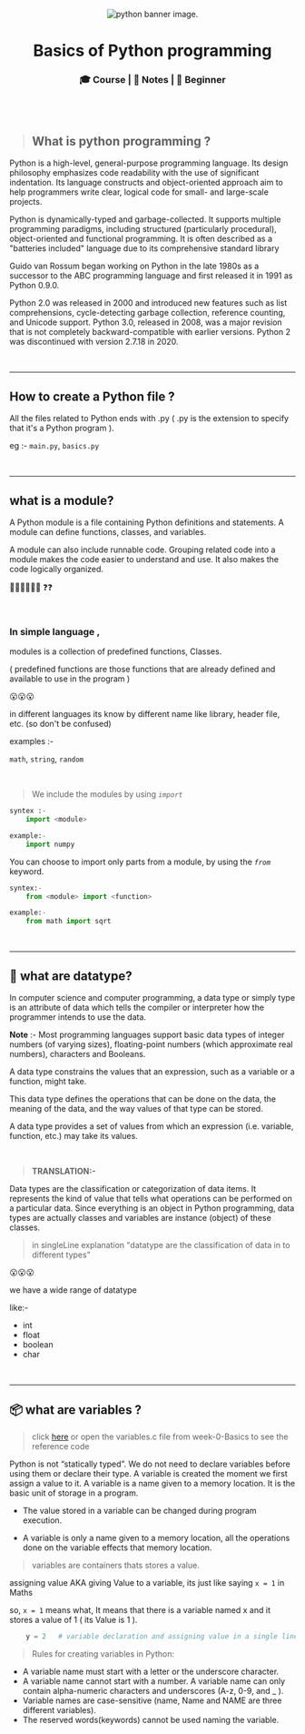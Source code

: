 <p align="center">
  <img src="https://1.bp.blogspot.com/-tRUfbhCbapU/Xo_xGuV6CJI/AAAAAAAAbzU/8QhYnL0p06ceYd43zO-mubZ-DFIev0n0wCLcBGAsYHQ/w1200-h630-p-k-no-nu/How-to-Learn-Python.jpg" alt=" python banner image."><br>

<h1 align="center">  Basics of Python programming  </h1>
<h3 align="center">🎓 Course | 📝 Notes | 🔰 Beginner</h3>

<br>
<br>

> ## What is python programming ?

Python is a high-level, general-purpose programming language. Its design philosophy emphasizes code readability with the use of significant indentation. Its language constructs and object-oriented approach aim to help programmers write clear, logical code for small- and large-scale projects.

Python is dynamically-typed and garbage-collected. It supports multiple programming paradigms, including structured (particularly procedural), object-oriented and functional programming. It is often described as a "batteries included" language due to its comprehensive standard library

Guido van Rossum began working on Python in the late 1980s as a successor to the ABC programming language and first released it in 1991 as Python 0.9.0.

Python 2.0 was released in 2000 and introduced new features such as list comprehensions, cycle-detecting garbage collection, reference counting, and Unicode support. Python 3.0, released in 2008, was a major revision that is not completely backward-compatible with earlier versions. Python 2 was discontinued with version 2.7.18 in 2020.

<br>

---

## How to create a Python file ?

All the files related to Python ends with .py ( .py is the extension to specify that it's a Python program ).

eg :- `main.py`, `basics.py`

<br>

---

## what is a module?

A Python module is a file containing Python definitions and statements. A module can define functions, classes, and variables.

A module can also include runnable code. Grouping related code into a module makes the code easier to understand and use. It also makes the code logically organized.

😵‍💫😵‍💫😵‍💫 ❓❓

<br>

### In simple language ,

modules is a collection of predefined functions, Classes.

( predefined functions are those functions that are already defined and available to use in the program )

😮😮😮

in different languages its know by different name like library, header file, etc. (so don't be confused)

examples :-

`math`, `string`, `random`

<br>

> We include the modules by using _`import`_

```python
syntex :-
    import <module>
```

```python
example:-
    import numpy
```

You can choose to import only parts from a module, by using the _`from`_ keyword.

```py
syntex:-
    from <module> import <function>

example:-
    from math import sqrt
```

<br>

---

## 🤖 what are datatype?

In computer science and computer programming,
a data type or simply type is an attribute of data which tells the compiler or interpreter how the programmer intends to use the data.

**Note** :- Most programming languages support basic data types of integer numbers (of varying sizes),
floating-point numbers (which approximate real numbers), characters and Booleans.

A data type constrains the values that an expression, such as a variable or a function, might take.

This data type defines the operations that can be done on the data, the meaning of the data, and the way values of that type can be stored.

A data type provides a set of values from which an expression (i.e. variable, function, etc.) may take its values.

<br>

> **TRANSLATION:-**

Data types are the classification or categorization of data items. It represents the kind of value that tells what operations can be performed on a particular data. Since everything is an object in Python programming, data types are actually classes and variables are instance (object) of these classes.

> in singleLine explanation "datatype are the classification of data in to different types"

😮😮😮

we have a wide range of datatype

like:-

-   int
-   float
-   boolean
-   char

<br>

---

## 📦 what are variables ?

> click [here](../week-0-basics/variables.py) or open the variables.c file from week-0-Basics to see the reference code

Python is not “statically typed”. We do not need to declare variables before using them or declare their type. A variable is created the moment we first assign a value to it. A variable is a name given to a memory location. It is the basic unit of storage in a program.

-   The value stored in a variable can be changed during program execution.

-   A variable is only a name given to a memory location, all the operations done on the variable effects that memory location.

> variables are containers thats stores a value.

assigning value AKA giving Value to a variable, its just like saying `x = 1` in Maths

so, `x = 1` means what, It means that there is a variable named x and it stores a value of 1 ( its Value is 1 ).

```python
    y = 2	# variable declaration and assigning value in a single line
```

> Rules for creating variables in Python:

-   A variable name must start with a letter or the underscore character.
-   A variable name cannot start with a number.
    A variable name can only contain alpha-numeric characters and underscores (A-z, 0-9, and \_ ).
-   Variable names are case-sensitive (name, Name and NAME are three different variables).
-   The reserved words(keywords) cannot be used naming the variable.
